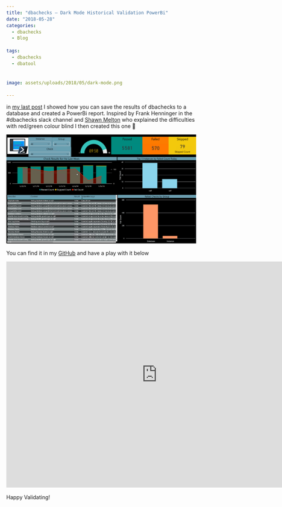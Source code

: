 ```yaml
---
title: "dbachecks – Dark Mode Historical Validation PowerBi"
date: "2018-05-28" 
categories:
  - dbachecks
  - Blog

tags:
  - dbachecks
  - dbatool
  

image: assets/uploads/2018/05/dark-mode.png

---
```

in [my last post](/dbachecks-save-the-results-to-a-database-for-historical-reporting/) I showed how you can save the results of dbachecks to a database and created a PowerBi report. Inspired by Frank Henninger in the #dbachecks slack channel and [Shawn Melton](https://twitter.com/wsmelton) who explained the difficulties with red/green colour blind I then created this one 🙂

[![dark mode](assets/uploads/2018/05/dark-mode.png)](assets/uploads/2018/05/dark-mode.png)

You can find it in my [GitHub](https://github.com/SQLDBAWithABeard/dbachecks-expanded) and have a play with it below
<P><IFRAME height=600 src="https://app.powerbi.com/view?r=eyJrIjoiOGM3MDg5YmMtODg3Yy00MGE0LWFmNjEtZWFiNGUwNDFlYjA0IiwidCI6ImIxMjIyNDdlLTFlYmYtNGI1Mi1iMzA5LWMyYWE3NDM2ZmM2YiIsImMiOjh9" frameBorder=0 width=800 allowfullscreen="allowfullscreen"></IFRAME></P>
Happy Validating!





